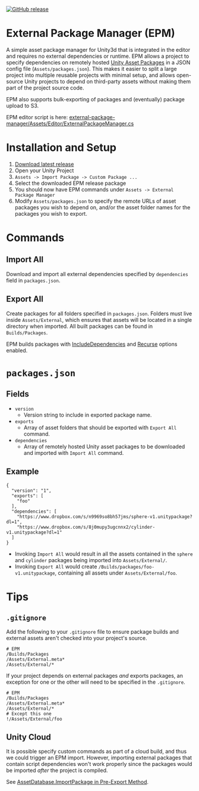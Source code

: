 [![GitHub release](https://img.shields.io/github/release/TimeWalkOrg/external-package-manager.svg)]()
# External Package Manager (EPM)
A simple asset package manager for Unity3d that is integrated in the editor and requires no external dependencies or runtime. EPM allows a project to specify dependencies on remotely hosted [Unity Asset Packages](https://docs.unity3d.com/Manual/AssetPackages.html) in a JSON config file (`Assets/packages.json`). This makes it easier to split a large project into multiple reusable projects with minimal setup, and allows open-source Unity projects to depend on third-party assets without making them part of the project source code.

EPM also supports bulk-exporting of packages and (eventually) package upload to S3.

EPM editor script is here: [external-package-manager/Assets/Editor/ExternalPackageManager.cs](https://github.com/TimeWalkOrg/external-package-manager/blob/master/Assets/Editor/ExternalPackageManager.cs)

# Installation and Setup
1. [Download latest release](https://github.com/TimeWalkOrg/external-package-manager/releases)
1. Open your Unity Project
1. `Assets -> Import Package -> Custom Package ...`
1. Select the downloaded EPM release package
1. You should now have EPM commands under `Assets -> External Package Manager`
1. Modify `Assets/packages.json` to specify the remote URLs of asset packages you wish to depend on, and/or the asset folder names for the packages you wish to export.

# Commands

## Import All

Download and import all external dependencies specified by `dependencies` field in `packages.json`.

## Export All

Create packages for all folders specified in `packages.json`. Folders must live inside `Assets/External`, which ensures that assets will be located in a single directory when imported. All built packages can be found in `Builds/Packages`.

EPM builds packages with [IncludeDependencies](https://docs.unity3d.com/ScriptReference/ExportPackageOptions.IncludeDependencies.html) and [Recurse](https://docs.unity3d.com/ScriptReference/ExportPackageOptions.Recurse.html) options enabled.

# `packages.json`

## Fields
* `version`
  * Version string to include in exported package name.
* `exports`
  * Array of asset folders that should be exported with `Export All` command.
* `dependencies`
  * Array of remotely hosted Unity asset packages to be downloaded and imported with `Import All` command.


## Example
    {
      "version": "1",
      "exports": [
        "foo"
      ],
      "dependencies": [
        "https://www.dropbox.com/s/n9969so8bh57jms/sphere-v1.unitypackage?dl=1",
        "https://www.dropbox.com/s/8j0mupy3ugcnnx2/cylinder-v1.unitypackage?dl=1"
      ]
    }

* Invoking `Import All` would result in all the assets contained in the `sphere` and `cylinder` packages being imported into `Assets/External/`.
* Invoking `Export All` would create `/Builds/packages/foo-v1.unitypackage`, containing all assets under `Assets/External/foo`.

# Tips

## `.gitignore`

Add the following to your `.gitignore` file to ensure package builds and external assets aren't checked into your project's source.

    # EPM
    /Builds/Packages
    /Assets/External.meta*
    /Assets/External/*

If your project depends on external packages *and* exports packages, an exception for one or the other will need to be specified in the `.gitignore`. 
    
    # EPM
    /Builds/Packages
    /Assets/External.meta*
    /Assets/External/*
    # Except this one
    !/Assets/External/foo

## Unity Cloud

It is possible specify custom commands as part of a cloud build, and thus we could trigger an EPM import. However, importing external packages that contain script dependencies won't work properly since the packages would be imported *after* the project is compiled.

See [AssetDatabase.ImportPackage in Pre-Export Method](https://forum.unity3d.com/threads/assetdatabase-importpackage-in-pre-export-method.418468/).


